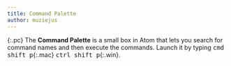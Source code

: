 ```yaml
---
title: Command Palette
author: muziejus
---
```


{:.pc}
The **Command Palette** is a small box in Atom that lets you search for command
names and then execute the commands. Launch it by typing
<kbd><kbd>cmd</kbd> <kbd>shift</kbd> <kbd>p</kbd></kbd>{:.mac}
<kbd><kbd>ctrl</kbd> <kbd>shift</kbd> <kbd>p</kbd></kbd>{:.win}.
